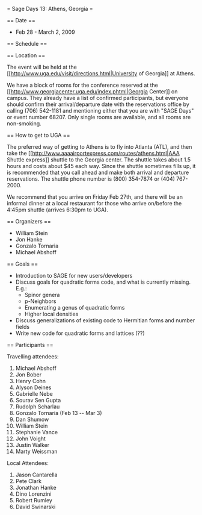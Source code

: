 = Sage Days 13: Athens, Georgia =

== Date ==

 * Feb 28 - March 2, 2009

== Schedule ==



== Location ==

The event will be held at the [[http://www.uga.edu/visit/directions.html|University of Georgia]] at Athens.

We have a block of rooms for the conference reserved at the [[http://www.georgiacenter.uga.edu/index.phtml|Georgia Center]] on campus.  They already have a list of confirmed participants, but everyone should confirm their arrival/departure date with the reservations office by calling (706) 542-1181 and mentioning either that you are with "SAGE Days" or event number 68207.  Only single rooms are available, and all rooms are non-smoking.

== How to get to UGA ==

The preferred way of getting to Athens is to fly into Atlanta (ATL), and then take the [[http://www.aaaairportexpress.com/routes/athens.html|AAA Shuttle express]] shuttle to the Georgia center.  The shuttle takes about 1.5 hours and costs about $45 each way.  Since the shuttle sometimes fills up, it is recommended that you call ahead and make both arrival and departure reservations.  The shuttle phone number is (800) 354-7874 or (404) 767-2000.

We recommend that you arrive on Friday Feb 27th, and there will be an informal dinner at a local restaurant for those who arrive on/before the 4:45pm shuttle (arrives 6:30pm to UGA).

== Organizers ==

 * William Stein 
 * Jon Hanke
 * Gonzalo Tornaria
 * Michael Abshoff

== Goals ==

 * Introduction to SAGE for new users/developers
 * Discuss goals for quadratic forms code, and what is currently missing. E.g.:
   * Spinor genera
   * p-Neighbors
   * Enumerating a genus of quadratic forms
   * Higher local densities
 * Discuss generalizations of existing code to Hermitian forms and number fields 
 * Write new code for quadratic forms and lattices (??)
 
== Participants ==

Travelling attendees:

   1. Michael Abshoff
   2. Jon Bober
   3. Henry Cohn
   4. Alyson Deines
   5. Gabrielle Nebe
   6. Sourav Sen Gupta
   7. Rudolph Scharlau
   8. Gonzalo Tornaria (Feb 13 -- Mar 3)
   9. Dan Shumow
   10. William Stein
   11. Stephanie Vance
   12. John Voight
   13. Justin Walker
   14. Marty Weissman


Local Attendees:

   1. Jason Cantarella
   2. Pete Clark
   3. Jonathan Hanke
   4. Dino Lorenzini
   5. Robert Rumley
   6. David Swinarski
